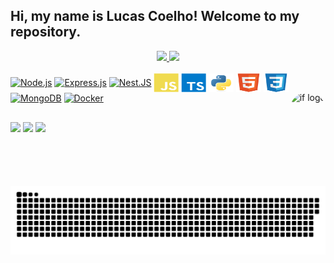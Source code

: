 ## Hi, my name is Lucas Coelho! Welcome to my repository.
<div align="center">
  <a href="https://github.com/ludico1959">
  <img height="180em" src="https://github-readme-stats.vercel.app/api?username=ludico1959&show_icons=true&theme=merko&include_all_commits=true&count_private=true"/>
  <img height="180em" src="https://github-readme-stats.vercel.app/api/top-langs/?username=ludico1959&layout=compact&langs_count=7&theme=merko"/>
</div>
<div><br>
  <a href = "https://nodejs.org/en/"><img align="center" alt="Node.js" title="Node.js" height="30" width="40" src="https://cdn.jsdelivr.net/gh/devicons/devicon/icons/nodejs/nodejs-original.svg"></a>
   <a href = "https://expressjs.com/pt-br/"><img align="center" alt="Express.js" title="Express.js" height="30" width="40" src="https://cdn.jsdelivr.net/gh/devicons/devicon/icons/express/express-original.svg"></a>
    <a href = "https://nestjs.com/"><img align="center" alt="Nest.JS" title="Nest.JS" height="30" width="40" src="https://cdn.jsdelivr.net/gh/devicons/devicon/icons/nestjs/nestjs-plain.svg"></a>
  <a href = "https://www.javascript.com/"><img align="center" alt="JavaScript" title="JavaScript" height="30" width="40" src="https://raw.githubusercontent.com/devicons/devicon/master/icons/javascript/javascript-plain.svg"></a>
  <a href = "https://www.typescriptlang.org/"><img align="center" alt="TypeScript" title="TypeScript" height="30" width="40" src="https://raw.githubusercontent.com/devicons/devicon/master/icons/typescript/typescript-plain.svg"></a>
  <a href = "https://www.python.org/https://www.python.org/"><img align="center" alt="Python" title="Python" height="30" width="40" src="https://raw.githubusercontent.com/devicons/devicon/master/icons/python/python-original.svg"></a>
  <a href = "https://developer.mozilla.org/pt-BR/docs/Web/HTML"><img align="center" alt="HTML" title="HTML" height="30" width="40" src="https://raw.githubusercontent.com/devicons/devicon/master/icons/html5/html5-original.svg"></a>
  <a href = "https://developer.mozilla.org/pt-BR/docs/Web/CSS"><img align="center" alt="CSS" title="CSS" height="30" width="40" src="https://raw.githubusercontent.com/devicons/devicon/master/icons/css3/css3-original.svg"></a>
  <a href = "https://www.mongodb.com/pt-br/1"><img align="center" alt="MongoDB" title="MongoDB and Mongoose" height="30" width="40" src="https://cdn.jsdelivr.net/gh/devicons/devicon/icons/mongodb/mongodb-plain.svg"></a>
  <a href = "https://www.docker.com/"><img align="center" alt="Docker" title="Docker" height="30" width="40" src="https://cdn.jsdelivr.net/gh/devicons/devicon/icons/docker/docker-plain.svg"></a>
  <a href = "https://ifrs.edu.br/riogrande/"><img align="right" alt="if logo" height="150" style="border-radius:50px;" src="https://www.ifpb.edu.br/prpipg/pesquisa/imagens-pesquisa/ifpb.png/@@images/0609b1d7-4a7d-41be-bd18-081ecb35eb9e.png"></a>
</div>
  
  ##
 
<div> 
  <a href = "mailto:ludico1959@gmail.com"><img src="https://img.shields.io/badge/-Gmail-%23333?style=for-the-badge&logo=gmail&logoColor=white" target="_blank"></a>
  <a href="https://www.linkedin.com/in/lucas-coelho-16a935109/" target="_blank"><img src="https://img.shields.io/badge/-LinkedIn-%230077B5?style=for-the-badge&logo=linkedin&logoColor=white" target="_blank"></a> 
  <a href="https://www.instagram.com/ludico1959/" target="_blank"><img src="https://img.shields.io/badge/Instagram-E4405F?style=for-the-badge&logo=instagram&logoColor=white" target="_blank"></a>
 
  ![Snake animation](https://github.com/ludico1959/ludico1959/blob/output/github-contribution-grid-snake.svg)
 
</div>

